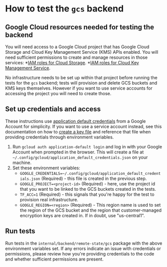 # How to test the `gcs` backend

## Google Cloud resources needed for testing the backend

You will need access to a Google Cloud project that has Google Cloud Storage and Cloud Key Management Service (KMS) APIs enabled. You will need sufficient permissions to create and manage resources in those services:
*[IAM roles for Cloud Storage](https://cloud.google.com/storage/docs/access-control/iam-roles).
*[IAM roles for Cloud Key Management Service](https://cloud.google.com/kms/docs/iam).

No infrastructure needs to be set up within that project before running the tests for the `gcs` backend; tests will provision and delete GCS buckets and KMS keys themselves. However if you want to use service accounts for accessing the project you will need to create those.

## Set up credentials and access

These instructions use [application default credentials](https://cloud.google.com/docs/authentication/application-default-credentials) from a Google Account for simplicity. If you want to use a service account instead, see this documentation on how to [create a key file](https://cloud.google.com/iam/docs/keys-create-delete) and reference that file when providing credentials through environment variables.

1. Run `gcloud auth application-default login` and log in with your Google Account when prompted in the browser. This will create a file at `~/.config/gcloud/application_default_credentials.json` on your machine.
1. Set these environment variables:
    * `GOOGLE_CREDENTIALS=~/.config/gcloud/application_default_credentials.json` (Required) - this file is created in the previous step.
    * `GOOGLE_PROJECT=<project-id>` (Required) - here, use the project id that you want to be linked to the GCS buckets created in the tests.
    * `TF_ACC=1` (Required) - this signals that you're happy for the test to provision real infrastructure.
    * `GOOGLE_REGION=<region>` (Required) - This region name is used to set the region of the GCS bucket and the region that customer-managed encryption keys are created in. If in doubt, use "us-central1".

## Run tests

Run tests in the `internal/backend/remote-state/gcs` package with the above environment variables set.
If any errors indicate an issue with credentials or permissions, please review how you're providing credentials to the code and whether sufficient permissions are present.